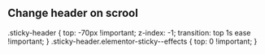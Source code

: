 ## Change header on scrool
.sticky-header {
   top: -70px !important;
   z-index: -1;
   transition: top 1s ease !important;
}
.sticky-header.elementor-sticky--effects {
    top: 0 !important;
}
